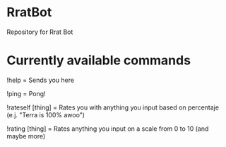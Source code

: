 # RratBot
Repository for Rrat Bot

# Currently available commands
!help = Sends you here

!ping = Pong!

!rateself [thing] = Rates you with anything you input based on percentaje (e.j. "Terra is 100% awoo")

!rating [thing] = Rates anything you input on a scale from 0 to 10 (and maybe more)
